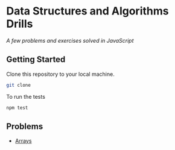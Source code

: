 # Data Structures and Algorithms Drills

_A few problems and exercises solved in JavaScript_

## Getting Started

Clone this repository to your local machine.

```bash
git clone
```

To run the tests

```bash
npm test
```

## Problems

- [Arrays](src/arrays/)
